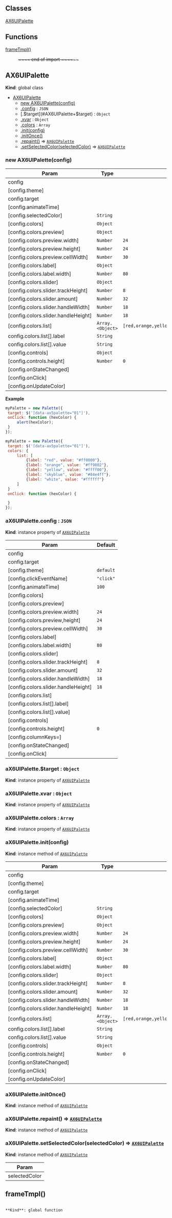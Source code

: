 ## Classes

<dl>
<dt><a href="#AX6UIPalette">AX6UIPalette</a></dt>
<dd></dd>
</dl>

## Functions

<dl>
<dt><a href="#frameTmpl">frameTmpl()</a></dt>
<dd><p><del>~</del><del>~</del><del>~</del><del>~ end of import  ~</del><del>~</del><del>~</del><del>~</del>~~</p>
</dd>
</dl>

<a name="AX6UIPalette"></a>

## AX6UIPalette
**Kind**: global class  

* [AX6UIPalette](#AX6UIPalette)
    * [new AX6UIPalette(config)](#new_AX6UIPalette_new)
    * [.config](#AX6UIPalette+config) : <code>JSON</code>
    * [.$target](#AX6UIPalette+$target) : <code>Object</code>
    * [.xvar](#AX6UIPalette+xvar) : <code>Object</code>
    * [.colors](#AX6UIPalette+colors) : <code>Array</code>
    * [.init(config)](#AX6UIPalette+init)
    * [.initOnce()](#AX6UIPalette+initOnce)
    * [.repaint()](#AX6UIPalette+repaint) ⇒ <code>[AX6UIPalette](#AX6UIPalette)</code>
    * [.setSelectedColor(selectedColor)](#AX6UIPalette+setSelectedColor) ⇒ <code>[AX6UIPalette](#AX6UIPalette)</code>

<a name="new_AX6UIPalette_new"></a>

### new AX6UIPalette(config)

| Param | Type | Default |
| --- | --- | --- |
| config |  |  | 
| [config.theme] |  |  | 
| config.target |  |  | 
| [config.animateTime] |  |  | 
| [config.selectedColor] | <code>String</code> |  | 
| [config.colors] | <code>Object</code> |  | 
| [config.colors.preview] | <code>Object</code> |  | 
| [config.colors.preview.width] | <code>Number</code> | <code>24</code> | 
| [config.colors.preview.height] | <code>Number</code> | <code>24</code> | 
| [config.colors.preview.cellWidth] | <code>Number</code> | <code>30</code> | 
| [config.colors.label] | <code>Object</code> |  | 
| [config.colors.label.width] | <code>Number</code> | <code>80</code> | 
| [config.colors.slider] | <code>Object</code> |  | 
| [config.colors.slider.trackHeight] | <code>Number</code> | <code>8</code> | 
| [config.colors.slider.amount] | <code>Number</code> | <code>32</code> | 
| [config.colors.slider.handleWidth] | <code>Number</code> | <code>18</code> | 
| [config.colors.slider.handleHeight] | <code>Number</code> | <code>18</code> | 
| [config.colors.list] | <code>Array.&lt;Object&gt;</code> | <code>[red,orange,yellow,green,blue,purple,black,white]</code> | 
| config.colors.list[].label | <code>String</code> |  | 
| config.colors.list[].value | <code>String</code> |  | 
| [config.controls] | <code>Object</code> |  | 
| [config.controls.height] | <code>Number</code> | <code>0</code> | 
| [config.onStateChanged] |  |  | 
| [config.onClick] |  |  | 
| [config.onUpdateColor] |  |  | 

**Example**  
```js
myPalette = new Palette({
 target: $('[data-ax5palette="01"]'),
 onClick: function (hexColor) {
     alert(hexColor);
 }
});

myPalette = new Palette({
 target: $('[data-ax5palette="01"]'),
 colors: {
     list: [
         {label: "red", value: "#ff0000"},
         {label: "orange", value: "#ff9802"},
         {label: "yellow", value: "#ffff00"},
         {label: "skyblue", value: "#84e4ff"},
         {label: "white", value: "#ffffff"}
     ]
 }
 onClick: function (hexColor) {

 }
});
```
<a name="AX6UIPalette+config"></a>

### aX6UIPalette.config : <code>JSON</code>
**Kind**: instance property of <code>[AX6UIPalette](#AX6UIPalette)</code>  

| Param | Default |
| --- | --- |
| config |  | 
| config.target |  | 
| [config.theme] | <code>default</code> | 
| [config.clickEventName] | <code>&quot;click&quot;</code> | 
| [config.animateTime] | <code>100</code> | 
| [config.colors] |  | 
| [config.colors.preview] |  | 
| [config.colors.preview.width] | <code>24</code> | 
| [config.colors.preview,height] | <code>24</code> | 
| [config.colors.preview.cellWidth] | <code>30</code> | 
| [config.colors.label] |  | 
| [config.colors.label.width] | <code>80</code> | 
| [config.colors.slider] |  | 
| [config.colors.slider.trackHeight] | <code>8</code> | 
| [config.colors.slider.amount] | <code>32</code> | 
| [config.colors.slider.handleWidth] | <code>18</code> | 
| [config.colors.slider.handleHeight] | <code>18</code> | 
| [config.colors.list] |  | 
| [config.colors.list[].label] |  | 
| [config.colors.list[].value] |  | 
| [config.controls] |  | 
| [config.controls.height] | <code>0</code> | 
| [config.columnKeys=] |  | 
| [config.onStateChanged] |  | 
| [config.onClick] |  | 

<a name="AX6UIPalette+$target"></a>

### aX6UIPalette.$target : <code>Object</code>
**Kind**: instance property of <code>[AX6UIPalette](#AX6UIPalette)</code>  
<a name="AX6UIPalette+xvar"></a>

### aX6UIPalette.xvar : <code>Object</code>
**Kind**: instance property of <code>[AX6UIPalette](#AX6UIPalette)</code>  
<a name="AX6UIPalette+colors"></a>

### aX6UIPalette.colors : <code>Array</code>
**Kind**: instance property of <code>[AX6UIPalette](#AX6UIPalette)</code>  
<a name="AX6UIPalette+init"></a>

### aX6UIPalette.init(config)
**Kind**: instance method of <code>[AX6UIPalette](#AX6UIPalette)</code>  

| Param | Type | Default |
| --- | --- | --- |
| config |  |  | 
| [config.theme] |  |  | 
| config.target |  |  | 
| [config.animateTime] |  |  | 
| [config.selectedColor] | <code>String</code> |  | 
| [config.colors] | <code>Object</code> |  | 
| [config.colors.preview] | <code>Object</code> |  | 
| [config.colors.preview.width] | <code>Number</code> | <code>24</code> | 
| [config.colors.preview.height] | <code>Number</code> | <code>24</code> | 
| [config.colors.preview.cellWidth] | <code>Number</code> | <code>30</code> | 
| [config.colors.label] | <code>Object</code> |  | 
| [config.colors.label.width] | <code>Number</code> | <code>80</code> | 
| [config.colors.slider] | <code>Object</code> |  | 
| [config.colors.slider.trackHeight] | <code>Number</code> | <code>8</code> | 
| [config.colors.slider.amount] | <code>Number</code> | <code>32</code> | 
| [config.colors.slider.handleWidth] | <code>Number</code> | <code>18</code> | 
| [config.colors.slider.handleHeight] | <code>Number</code> | <code>18</code> | 
| [config.colors.list] | <code>Array.&lt;Object&gt;</code> | <code>[red,orange,yellow,green,blue,purple,black,white]</code> | 
| config.colors.list[].label | <code>String</code> |  | 
| config.colors.list[].value | <code>String</code> |  | 
| [config.controls] | <code>Object</code> |  | 
| [config.controls.height] | <code>Number</code> | <code>0</code> | 
| [config.onStateChanged] |  |  | 
| [config.onClick] |  |  | 
| [config.onUpdateColor] |  |  | 

<a name="AX6UIPalette+initOnce"></a>

### aX6UIPalette.initOnce()
**Kind**: instance method of <code>[AX6UIPalette](#AX6UIPalette)</code>  
<a name="AX6UIPalette+repaint"></a>

### aX6UIPalette.repaint() ⇒ <code>[AX6UIPalette](#AX6UIPalette)</code>
**Kind**: instance method of <code>[AX6UIPalette](#AX6UIPalette)</code>  
<a name="AX6UIPalette+setSelectedColor"></a>

### aX6UIPalette.setSelectedColor(selectedColor) ⇒ <code>[AX6UIPalette](#AX6UIPalette)</code>
**Kind**: instance method of <code>[AX6UIPalette](#AX6UIPalette)</code>  

| Param |
| --- |
| selectedColor | 

<a name="frameTmpl"></a>

## frameTmpl()
~~~~~~~~~~~~~~~~~~ end of import  ~~~~~~~~~~~~~~~~~~~~

**Kind**: global function  
